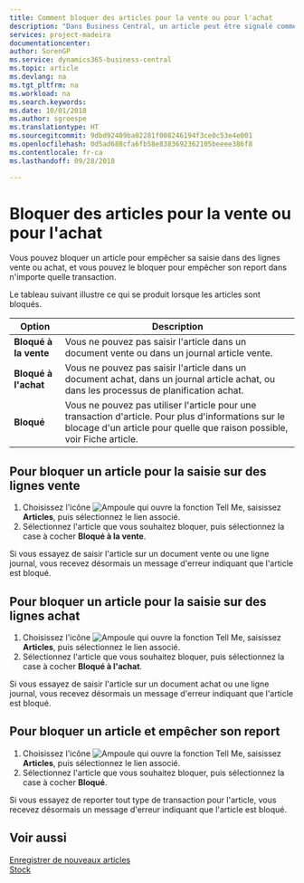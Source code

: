 ```yaml
---
title: Comment bloquer des articles pour la vente ou pour l'achat
description: "Dans Business Central, un article peut être signalé comme bloqué pour la vente, bloqué pour l'achat ou bloqué dans tous les cas."
services: project-madeira
documentationcenter: 
author: SorenGP
ms.service: dynamics365-business-central
ms.topic: article
ms.devlang: na
ms.tgt_pltfrm: na
ms.workload: na
ms.search.keywords: 
ms.date: 10/01/2018
ms.author: sgroespe
ms.translationtype: HT
ms.sourcegitcommit: 9dbd92409ba02281f008246194f3ce0c53e4e001
ms.openlocfilehash: 0d5ad688cfa6fb58e8383692362105beeee386f8
ms.contentlocale: fr-ca
ms.lasthandoff: 09/28/2018

---
```

# <a name="block-items-from-sales-or-purchasing"></a>Bloquer des articles pour la vente ou pour l'achat
Vous pouvez bloquer un article pour empêcher sa saisie dans des lignes vente ou achat, et vous pouvez le bloquer pour empêcher son report dans n'importe quelle transaction.  

Le tableau suivant illustre ce qui se produit lorsque les articles sont bloqués.  

|Option|Description|  
|--------------------|------------|  
|**Bloqué à la vente**|Vous ne pouvez pas saisir l'article dans un document vente ou dans un journal article vente.|  
|**Bloqué à l'achat**|Vous ne pouvez pas saisir l'article dans un document achat, dans un journal article achat, ou dans les processus de planification achat.|  
|**Bloqué**|Vous ne pouvez pas utiliser l'article pour une transaction d'article. Pour plus d'informations sur le blocage d'un article pour quelle que raison possible, voir Fiche article.|  

## <a name="to-block-an-item-from-being-entered-on-sales-lines"></a>Pour bloquer un article pour la saisie sur des lignes vente  

1.  Choisissez l'icône ![Ampoule qui ouvre la fonction Tell Me](media/ui-search/search_small.png "Dites-moi ce que vous voulez faire"), saisissez **Articles**, puis sélectionnez le lien associé.  
2.  Sélectionnez l'article que vous souhaitez bloquer, puis sélectionnez la case à cocher **Bloqué à la vente**.  

Si vous essayez de saisir l'article sur un document vente ou une ligne journal, vous recevez désormais un message d'erreur indiquant que l'article est bloqué.

## <a name="to-block-an-item-from-being-entered-on-purchase-lines"></a>Pour bloquer un article pour la saisie sur des lignes achat  

1.  Choisissez l'icône ![Ampoule qui ouvre la fonction Tell Me](media/ui-search/search_small.png "Dites-moi ce que vous voulez faire"), saisissez **Articles**, puis sélectionnez le lien associé.  
2.  Sélectionnez l'article que vous souhaitez bloquer, puis sélectionnez la case à cocher **Bloqué à l'achat**.  

Si vous essayez de saisir l'article sur un document achat ou une ligne journal, vous recevez désormais un message d'erreur indiquant que l'article est bloqué.

## <a name="to-block-an-item-from-being-posted"></a>Pour bloquer un article et empêcher son report
1. Choisissez l'icône ![Ampoule qui ouvre la fonction Tell Me](media/ui-search/search_small.png "Dites-moi ce que vous voulez faire"), saisissez **Articles**, puis sélectionnez le lien associé.
2. Sélectionnez l'article que vous souhaitez bloquer, puis sélectionnez la case à cocher **Bloqué**.

Si vous essayez de reporter tout type de transaction pour l'article, vous recevez désormais un message d'erreur indiquant que l'article est bloqué.

## <a name="see-also"></a>Voir aussi  
[Enregistrer de nouveaux articles](inventory-how-register-new-items.md)  
[Stock](inventory-manage-inventory.md)  

